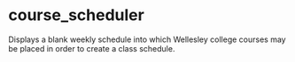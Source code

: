 # course_scheduler
Displays a blank weekly schedule into which Wellesley college courses may be placed in order to create a class schedule.
